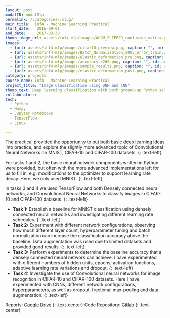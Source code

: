 ```yaml
---
layout: post
modalID: modalMlp
permalink: /:categories/:slug/
main_title:  Inf4 - Machine Learning Practical
start_date:   2016-09-01
end_date:     2017-03-30
thumb_image_url: assets/inf4-mlp/images/AUGM_FLIPPED_confusion_matrix.png
images:
  - {url: assets/inf4-mlp/images/cifar10_preview.png, caption: "", id: cifar10_preview}
  - {url: assets/inf4-mlp/images/Batch_Normalization_a005_error_train.png, caption: "", id: Batch_Normalization_a005_error_train}
  - {url: assets/inf4-mlp/images/elastic_deformation_pre.png, caption: "", id: elastic_deformation_pre}
  - {url: assets/inf4-mlp/images/accuracy_e200.png, caption: "", id: accuracy_e200}
  - {url: assets/inf4-mlp/images/sample_results.png, caption: "", id: sample_results}
  - {url: assets/inf4-mlp/images/elastic_deformation_post.png, caption: "", id: elastic_deformation_post}
category: projects
course_name: Inf4 - Machine Learning Practical
project_title: "Image Classification using DNN and CNN"
thumb_text: Deep learning classification with both ground-up Python solution on MNIST, and TensorFlow on CIFAR.
collaborators:
tech:
  - Python
  - Numpy
  - Jupyter Notebooks
  - TensorFlow
  - Linux

---
```


The practical provided the opportunity to put both basic deep learning ideas into practice, and explore the slightly more advanced topic of Convolutional Neural Networks on MNIST, CIFAR-10 and CIFAR-100 datasets.
{: .text-left}

For tasks 1 and 2, the basic neural network components written in Python were provided, but often with the more advanced implementations left for us to fill in, e.g. modifications to the optimizer to support learning rate decay. Here, we only used MNIST.
{: .text-left}

In tasks 3 and 4 we used TensorFlow and both Densely connected neural networks, and  Convolutional Neural Networks to classify images in CIFAR-10 and CIFAR-100 datasets.
{: .text-left}

* **Task 1:** Establish a baseline for MNIST classification using densely connected neural networks and investigating different learning rate schedules.
{: .text-left}
* **Task 2:** Experiment with different network configurations, observing how much different layer count, hyperparameter tuning and batch normalization can increase the classification accuracy above the baseline. Data augmentation was used due to limited datasets and provided good results.
{: .text-left}
* **Task 3:** Perform experiments to determine the baseline accuracy that a densely connected neural network can achieve. I have experimented with different numbers of hidden units, epochs, activation functions, adaptive learning rate variations and dropout.
{: .text-left}
 * **Task 4:** Investigate the use of Convolutional neural networks for image recognition in CIFAR-10 and CIFAR-100 datasets. Here I have experimented with CNNs, different network configurations, hyperparameters, as well as dropout, fractional max-pooling and data augmentation.
{: .text-left}

Reports: [Google Drive](https://drive.google.com/open?id=1ivjc3oO2prNyn2vHfLZhiUSz4JXDk7lf)
{: .text-center}
Code Repository: [Gitlab](https://gitlab.com/LinasKo/Inf4-MLP)
{: .text-center}
